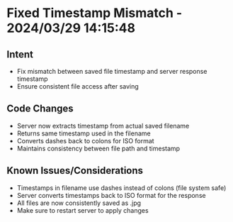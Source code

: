 # Fixed Timestamp Mismatch - 2024/03/29 14:15:48

## Intent
- Fix mismatch between saved file timestamp and server response timestamp
- Ensure consistent file access after saving

## Code Changes
- Server now extracts timestamp from actual saved filename
- Returns same timestamp used in the filename
- Converts dashes back to colons for ISO format
- Maintains consistency between file path and timestamp

## Known Issues/Considerations
- Timestamps in filename use dashes instead of colons (file system safe)
- Server converts timestamps back to ISO format for the response
- All files are now consistently saved as .jpg
- Make sure to restart server to apply changes
